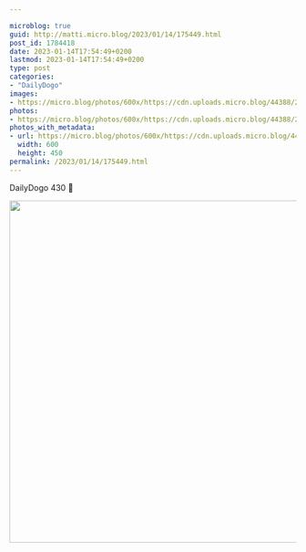 ```yaml
---

microblog: true
guid: http://matti.micro.blog/2023/01/14/175449.html
post_id: 1784418
date: 2023-01-14T17:54:49+0200
lastmod: 2023-01-14T17:54:49+0200
type: post
categories:
- "DailyDogo"
images:
- https://micro.blog/photos/600x/https://cdn.uploads.micro.blog/44388/2023/9126e8a761.jpg
photos:
- https://micro.blog/photos/600x/https://cdn.uploads.micro.blog/44388/2023/9126e8a761.jpg
photos_with_metadata:
- url: https://micro.blog/photos/600x/https://cdn.uploads.micro.blog/44388/2023/9126e8a761.jpg
  width: 600
  height: 450
permalink: /2023/01/14/175449.html
---
```

DailyDogo 430 🐶

<img src="https://micro.blog/photos/600x/https://blog.martin-haehnel.de/uploads/2023/9126e8a761.jpg" width="600" alt="" />
